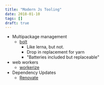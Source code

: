 ```yaml
---
title: "Modern Js Tooling"
date: 2018-01-10
tags: []
draft: true
---
```


- Multipackage management
  - [bolt](https://github.com/boltpkg/bolt)
    - Like lerna, but not.
    - Drop in replacement for yarn
    - "Batteries included but replaceable"
- web workers
  - [workerize](https://github.com/developit/workerize)
- Dependency Updates
  - [Renovate](https://renovateapp.com/)
